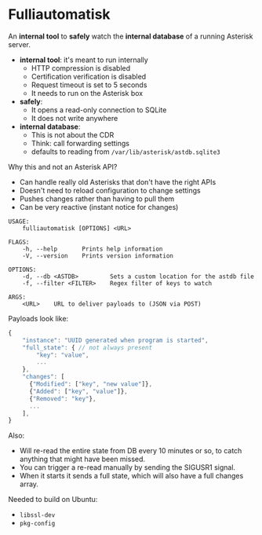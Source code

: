 # Fulliautomatisk

An **internal tool** to **safely** watch the **internal database** of a running
Asterisk server.

 - **internal tool**: it's meant to run internally
   - HTTP compression is disabled
   - Certification verification is disabled
   - Request timeout is set to 5 seconds
   - It needs to run on the Asterisk box
 - **safely**:
   - It opens a read-only connection to SQLite
   - It does not write anywhere
 - **internal database**:
   - This is not about the CDR
   - Think: call forwarding settings
   - defaults to reading from `/var/lib/asterisk/astdb.sqlite3`

Why this and not an Asterisk API?

 - Can handle really old Asterisks that don't have the right APIs
 - Doesn't need to reload configuration to change settings
 - Pushes changes rather than having to pull them
 - Can be very reactive (instant notice for changes)

```
USAGE:
    fulliautomatisk [OPTIONS] <URL>

FLAGS:
    -h, --help       Prints help information
    -V, --version    Prints version information

OPTIONS:
    -d, --db <ASTDB>         Sets a custom location for the astdb file
    -f, --filter <FILTER>    Regex filter of keys to watch

ARGS:
    <URL>    URL to deliver payloads to (JSON via POST)
```

Payloads look like:

```js
{
    "instance": "UUID generated when program is started",
    "full_state": { // not always present
        "key": "value",
        ...
    },
    "changes": [
      {"Modified": ["key", "new value"]},
      {"Added": ["key", "value"]},
      {"Removed": "key"},
      ...
    ],
}
```

Also:

 - Will re-read the entire state from DB every 10 minutes or so, to catch
   anything that might have been missed.
 - You can trigger a re-read manually by sending the SIGUSR1 signal.
 - When it starts it sends a full state, which will also have a full changes array.

Needed to build on Ubuntu:

 - `libssl-dev`
 - `pkg-config`
